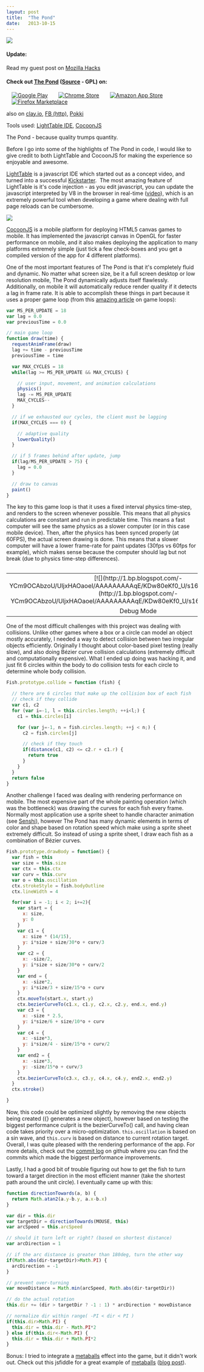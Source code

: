 ```yaml
---
layout: post
title:  "The Pond"
date:   2013-10-15
---
```


[![](http://4.bp.blogspot.com/-clTSEFA6cpA/UlcE3Rjk9UI/AAAAAAAAAp0/6m_tJC8GrJ0/s1600/screenshot-menu-640-400.png)](http://thepond.zolmeister.com/)
#### Update:
Read my guest post on&nbsp;[Mozilla Hacks](https://hacks.mozilla.org/2013/11/the-pond-building-a-multi-platform-html5-game/)

#### Check out [**The Pond**](http://thepond.zolmeister.com/)&nbsp;([Source](https://github.com/Zolmeister/pond)&nbsp;-&nbsp;GPL) on:

<a href="https://play.google.com/store/apps/details?id=com.Zolmeister.ThePond" imageanchor="1" style="margin-left: 1em; margin-right: 1em;float:left" target="_blank">
<img alt="Google Play" border="0" src="http://4.bp.blogspot.com/-cPl79M_hD18/UlmrBIx0XrI/AAAAAAAAAqs/hl6MfbFZWFI/s1600/play-store-icon.png" title="Google Play">
</a>
<a href="https://chrome.google.com/webstore/detail/the-pond/aonjkompolbfgipkpgmcgiakfghibjmm" imageanchor="1" style="margin-left: 1em; margin-right: 1em;float:left" target="_blank">
<img alt="Chrome Store" border="0" src="http://1.bp.blogspot.com/-SrpGXzQgk2w/UlmrFZ6xLfI/AAAAAAAAAq0/Sgx3BnEddh8/s1600/chrome-store.png" title="Chrome Store">
</a>
<a href="http://www.amazon.com/Zolmeister-The-Pond/dp/B00FROOKHI" imageanchor="1" style="margin-left: 1em; margin-right: 1em;float:left" target="_blank">
<img alt="Amazon App Store" border="0" src="http://1.bp.blogspot.com/-O77qDjuQ2as/UlmrJ9J2nnI/AAAAAAAAAq8/JcDbIGnWAjw/s1600/amazon-app-store-app.png" title="Amazon App Store">
</a>
<a href="https://marketplace.firefox.com/app/the-pond/" imageanchor="1" style="margin-left: 1em; margin-right: 1em;" target="_blank">
<img alt="Firefox Marketplace" border="0" src="http://4.bp.blogspot.com/-kIy9Qf9ks0Y/UlmqRdpFQGI/AAAAAAAAAqo/QyVriwr-zig/s1600/firefox-marketplace.png" title="Firefox Marketplace">
</a>


also on&nbsp;[clay.io](http://clay.io/game/thepond), [FB (http)](http://apps.facebook.com/inthepond), [Pokki](https://www.pokki.com/app/The-Pond)

Tools used: [LightTable IDE](http://www.lighttable.com/), [CocoonJS](http://www.ludei.com/tech/cocoonjs)

The Pond - because quality trumps quantity.

Before I go into some of the highlights of The Pond in code, I would like to give credit to both LightTable and CocoonJS for making the experience so enjoyable and awesome.

[LightTable](http://www.lighttable.com/) is a javascript IDE which started out as a concept video, and turned into a successful [Kickstarter](http://www.kickstarter.com/projects/ibdknox/light-table). &nbsp;The most amazing feature of LightTable is it's code injection - as you edit javascript, you can update the javascript interpreted by V8 in the browser in real-time ([video](http://www.youtube.com/watch?v=gtXpOD6jFls)), which is an extremely powerful tool when developing a game where dealing with full page reloads can be cumbersome.

[![](http://4.bp.blogspot.com/-L_jM7rzHhi4/UljxPJSutUI/AAAAAAAAAqM/229Poch2jTo/s1600/icon-90.png)](http://4.bp.blogspot.com/-L_jM7rzHhi4/UljxPJSutUI/AAAAAAAAAqM/229Poch2jTo/s1600/icon-90.png)

[CocoonJS](http://www.ludei.com/tech/cocoonjs) is a mobile platform for deploying HTML5 canvas games to mobile. It has implemented the javascript canvas in OpenGL for faster performance on mobile, and it also makes deploying the application to many platforms extremely simple (just tick a few check-boxes and you get a compiled version of the app for 4 different platforms).

One of the most important features of The Pond is that it's completely fluid and dynamic. No matter what screen size, be it a full screen desktop or low resolution mobile, The Pond dynamically adjusts itself flawlessly. Additionally, on mobile it will automatically reduce render quality if it detects a lag in frame rate. It is able to accomplish these things in part because it uses a proper game loop (from this [amazing article](http://gameprogrammingpatterns.com/game-loop.html) on game loops):

```js
var MS_PER_UPDATE = 18
var lag = 0.0
var previousTime = 0.0

// main game loop
function draw(time) {
  requestAnimFrame(draw)
  lag += time - previousTime
  previousTime = time

  var MAX_CYCLES = 18
  while(lag >= MS_PER_UPDATE && MAX_CYCLES) {

    // user input, movement, and animation calculations
    physics()
    lag -= MS_PER_UPDATE
    MAX_CYCLES--
  }

  // if we exhausted our cycles, the client must be lagging
  if(MAX_CYCLES === 0) {

    // adaptive quality
    lowerQuality()
  }

  // if 5 frames behind after update, jump
  if(lag/MS_PER_UPDATE > 75) {
    lag = 0.0
  }

  // draw to canvas
  paint()
}
```
The key to this game loop is that it uses a fixed interval physics time-step, and renders to the screen whenever possible. This means that all physics calculations are constant and run in predictable time. This means a fast computer will see the same physics as a slower computer (or in this case mobile device). Then, after the physics has been synced properly (at 60FPS), the actual screen drawing is done. This means that a slower computer will have a lower frame-rate for paint updates (30fps vs 60fps for example), which makes sense because the computer should lag but not break (due to physics time-step differences).

<table cellpadding="0" cellspacing="0" class="tr-caption-container" style="float: right; margin-left: 1em; text-align: right;"><tbody><tr><td style="text-align: center;">[![](http://1.bp.blogspot.com/-YCm9OCAbzoU/UljxHAOaoeI/AAAAAAAAAqE/KDw80eKf0_U/s1600/Selection_042.png)](http://1.bp.blogspot.com/-YCm9OCAbzoU/UljxHAOaoeI/AAAAAAAAAqE/KDw80eKf0_U/s1600/Selection_042.png)</td></tr><tr><td class="tr-caption" style="text-align: center;">Debug Mode</td></tr></tbody></table>One of the most difficult challenges with this project was dealing with collisions. Unlike other games where a box or a circle can model an object mostly accurately, I needed a way to detect collision between two irregular objects efficiently. Originally I thought about color-based pixel testing (really slow), and also doing Bézier curve collision calculations (extremely difficult and computationally expensive). What I ended up doing was hacking it, and just fit 6 circles within the body to do collision tests for each circle to determine whole body collision.

```js
Fish.prototype.collide = function (fish) {

  // there are 6 circles that make up the collision box of each fish
  // check if they collide
  var c1, c2
  for (var i=-1, l = this.circles.length; ++i<l;) {
    c1 = this.circles[i]

    for (var j=-1, n = fish.circles.length; ++j < n;) {
      c2 = fish.circles[j]

      // check if they touch
      if(distance(c1, c2) <= c2.r + c1.r) {
        return true
      }
    }
  }
  return false
}
```

Another challenge I faced was dealing with rendering performance on mobile. The most expensive part of the whole painting operation (which was the bottleneck) was drawing the curves for each fish every frame. Normally most application use a sprite sheet to handle character animation (see [Senshi](http://www.zolmeister.com/2013/09/senshi-mmo-battle-royale-inspired-html5.html)), however The Pond has many dynamic elements in terms of color and shape based on rotation speed which make using a sprite sheet extremely difficult. So instead of using a sprite sheet, I draw each fish as a combination of Bézier curves.

```js
Fish.prototype.drawBody = function() {
  var fish = this
  var size = this.size
  var ctx = this.ctx
  var curv = this.curv
  var o = this.oscillation
  ctx.strokeStyle = fish.bodyOutline
  ctx.lineWidth = 4

  for(var i = -1; i < 2; i+=2){
    var start = {
      x: size,
      y: 0
    }
    var c1 = {
      x: size * (14/15),
      y: i*size + size/30*o + curv/3
    }
    var c2 = {
      x: -size/2,
      y: i*size + size/30*o + curv/2
    }
    var end = {
      x: -size*2,
      y: i*size/3 + size/15*o + curv
    }
    ctx.moveTo(start.x, start.y)
    ctx.bezierCurveTo(c1.x, c1.y, c2.x, c2.y, end.x, end.y)
    var c3 = {
      x: -size * 2.5,
      y: i*size/6 + size/10*o + curv
    }
    var c4 = {
      x: -size*3,
      y: i*size/4 - size/15*o + curv/2
    }
    var end2 = {
      x: -size*3,
      y: -size/15*o + curv/3
    }
    ctx.bezierCurveTo(c3.x, c3.y, c4.x, c4.y, end2.x, end2.y)
  }
  ctx.stroke()

}
```

Now, this code could be optimized slightly by removing the new objects being created ({} generates a new object), however based on testing the biggest performance culprit is the bezierCurveTo() call, and having clean code takes priority over a micro-optimization. `this.oscillation` is based on a sin wave, and `this.curv` is based on distance to current rotation target. Overall, I was quite pleased with the rendering performance of the app. For more details, check out the [commit log](https://github.com/Zolmeister/pond/commits/master) on github where you can find the commits which made the biggest performance improvements.

Lastly, I had a good bit of trouble figuring out how to get the fish to turn toward a target direction in the most efficient manner (take the shortest path around the unit circle). I eventually came up with this:

```js
function directionTowards(a, b) {
  return Math.atan2(a.y-b.y, a.x-b.x)
}

var dir = this.dir
var targetDir = directionTowards(MOUSE, this)
var arcSpeed = this.arcSpeed

// should it turn left or right? (based on shortest distance)
var arcDirection = 1

// if the arc distance is greater than 180deg, turn the other way
if(Math.abs(dir-targetDir)>Math.PI) {
  arcDirection = -1
}

// prevent over-turning
var moveDistance = Math.min(arcSpeed, Math.abs(dir-targetDir))

// do the actual rotation
this.dir += (dir > targetDir ? -1 : 1) * arcDirection * moveDistance

// normalize dir within range( -PI < dir < PI )
if(this.dir>Math.PI) {
  this.dir = this.dir - Math.PI*2
} else if(this.dir<-Math.PI) {
  this.dir = this.dir + Math.PI*2
}
```
Bonus: I tried to integrate a [metaballs](http://en.wikipedia.org/wiki/Metaballs) effect into the game, but it didn't work out. Check out this jsfiddle for a great example of [metaballs](http://jsfiddle.net/loktar/TscNZ/) ([blog post](http://www.somethinghitme.com/2012/06/06/2d-metaballs-with-canvas/)).
